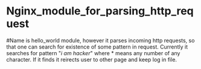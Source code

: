 # Nginx_module_for_parsing_http_request
#Name is hello_world module, however it parses incoming http requests,
so that one can search for existence of some pattern in request. Currently it searches for pattern "*i* *am* *hacker*" where * means any number of any character. If it finds it reirects user to other page and keep log in file.
